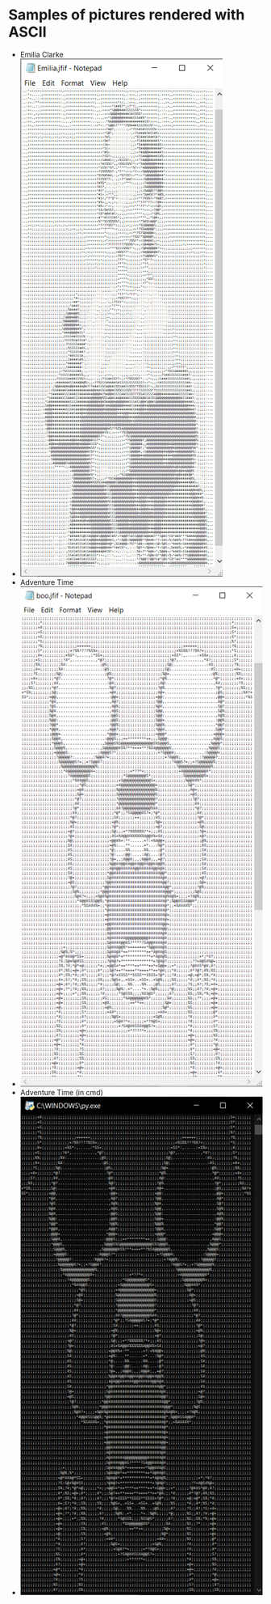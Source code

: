 # Samples of pictures rendered with ASCII
- Emilia Clarke
- ![demo](https://github.com/theeemanuel/ascii/blob/main/picture%20rendering%20in%20ascii/samples/emiliaASCII.png)
- Adventure Time
- ![demo](https://github.com/theeemanuel/ascii/blob/main/picture%20rendering%20in%20ascii/samples/booASCII.png)
- Adventure Time (in cmd)
- ![demo](https://github.com/theeemanuel/ascii/blob/main/picture%20rendering%20in%20ascii/samples/booASCIIcmd.png)
